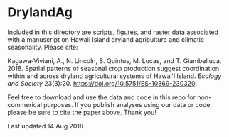 # DrylandAg
Included in this directory are [scripts](https://github.com/akkagawa/DrylandAg/tree/master/Scripts), [figures](https://github.com/akkagawa/DrylandAg/tree/master/Figures), and [raster data](https://github.com/akkagawa/DrylandAg/tree/master/spatial_data) associated with a manuscript on Hawaii Island dryland agriculture and climatic seasonality.  Please cite:

Kagawa-Viviani, A., N. Lincoln, S. Quintus, M. Lucas, and T. Giambelluca. 2018. Spatial patterns of seasonal crop production suggest coordination within and across dryland agricultural systems of Hawaiʻi Island. _Ecology and Society_ 23(3):20. https://doi.org/10.5751/ES-10369-230320.

Feel free to download and use the data and code in this repo for non-commerical purposes. If you publish analyses using our data or code, please be sure to cite the paper above. Thank you!

Last updated 14 Aug 2018
